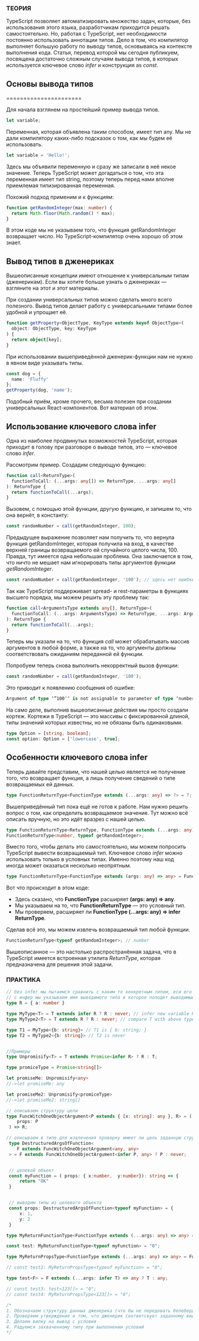 ### ТЕОРИЯ 

TypeScript позволяет автоматизировать множество задач, которые, без использования этого языка, разработчикам приходится решать самостоятельно. Но, работая с TypeScript, нет необходимости постоянно использовать аннотации типов. Дело в том, что компилятор выполняет большую работу по выводу типов, основываясь на контексте выполнения кода. Статья, перевод которой мы сегодня публикуем, посвящена достаточно сложным случаям вывода типов, в которых используется ключевое слово *infer* и конструкция as *const*.

## Основы вывода типов
======================

Для начала взглянем на простейший пример вывода типов.

```TypeScript
let variable;
```

Переменная, которая объявлена таким способом, имеет тип any. Мы не дали компилятору каких-либо подсказок о том, как мы будем её использовать.

```TypeScript
let variable = 'Hello!';
```

Здесь мы объявили переменную и сразу же записали в неё некое значение. Теперь TypeScript может догадаться о том, что эта переменная имеет тип string, поэтому теперь перед нами вполне приемлемая типизированная переменная.

Похожий подход применим и к функциям:

```TypeScript
function getRandomInteger(max: number) {
  return Math.floor(Math.random() * max);
}
```

В этом коде мы не указываем того, что функция getRandomInteger возвращает число. Но TypeScript-компилятор очень хорошо об этом знает.

## Вывод типов в дженериках

Вышеописанные концепции имеют отношение к универсальным типам (дженерикам). Если вы хотите больше узнать о дженериках — взгляните на этот и этот материалы.

При создании универсальных типов можно сделать много всего полезного. Вывод типов делает работу с универсальными типами более удобной и упрощает её.

```TypeScript
function getProperty<ObjectType, KeyType extends keyof ObjectType>(
  object: ObjectType, key: KeyType
) {
  return object[key];
}
```

При использовании вышеприведённой дженерик-функции нам не нужно в явном виде указывать типы.

```TypeScript
const dog = {
  name: 'Fluffy'
};
getProperty(dog, 'name');
```

Подобный приём, кроме прочего, весьма полезен при создании универсальных React-компонентов. Вот материал об этом.

## Использование ключевого слова infer

Одна из наиболее продвинутых возможностей TypeScript, которая приходит в голову при разговоре о выводе типов, это — ключевое слово *infer*.

Рассмотрим пример. Создадим следующую функцию:

```TypeScript
function call<ReturnType>(
  functionToCall: (...args: any[]) => ReturnType, ...args: any[]
): ReturnType {
  return functionToCall(...args);
}
```

Вызовем, с помощью этой функции, другую функцию, и запишем то, что она вернёт, в константу:

```TypeScript
const randomNumber = call(getRandomInteger, 100);
```

Предыдущее выражение позволяет нам получить то, что вернула функция getRandomInteger, которая получила на вход, в качестве верхней границы возвращаемого ей случайного целого числа, 100. Правда, тут имеется одна небольшая проблема. Она заключается в том, что ничто не мешает нам игнорировать типы аргументов функции *getRandomInteger*.

```TypeScript
const randomNumber = call(getRandomInteger, '100'); // здесь нет ошибки
```

Так как TypeScript поддерживает spread- и rest-параметры в функциях высшего порядка, мы можем решить эту проблему так:

```TypeScript
function call<ArgumentsType extends any[], ReturnType>(
  functionToCall: (...args: ArgumentsType) => ReturnType, ...args: ArgumentsType
): ReturnType {
  return functionToCall(...args);
}
```

Теперь мы указали на то, что функция *call* может обрабатывать массив аргументов в любой форме, а также на то, что аргументы должны соответствовать ожиданиям переданной ей функции.

Попробуем теперь снова выполнить некорректный вызов функции:

```TypeScript
const randomNumber = call(getRandomInteger, '100');
```

Это приводит к появлению сообщения об ошибке:

```TypeScript
Argument of type ‘”100″‘ is not assignable to parameter of type ‘number’.
```

На само деле, выполнив вышеописанные действия мы просто создали кортеж. Кортежи в TypeScript — это массивы с фиксированной длиной, типы значений которых известны, но не обязаны быть одинаковыми.

```TypeScript
type Option = [string, boolean];
const option: Option = ['lowercase', true];
```

## Особенности ключевого слова infer

Теперь давайте представим, что нашей целью является не получение того, что возвращает функция, а лишь получение сведений о типе возвращаемых ей данных.

```TypeScript
type FunctionReturnType<FunctionType extends (...args: any) => ?> = ?;
```

Вышеприведённый тип пока ещё не готов к работе. Нам нужно решить вопрос о том, как определить возвращаемое значение. Тут можно всё описать вручную, но это идёт вразрез с нашей целью.

```TypeScript
type FunctionReturnType<ReturnType, FunctionType extends (...args: any) => ReturnType> = ReturnType;
FunctionReturnType<number, typeof getRandomInteger>;
```

Вместо того, чтобы делать это самостоятельно, мы можем попросить TypeScript вывести возвращаемый тип. Ключевое слово *infer* можно использовать только в условных типах. Именно поэтому наш код иногда может оказаться несколько неопрятным.

```TypeScript
type FunctionReturnType<FunctionType extends (args: any) => any> = FunctionType extends (...args: any) => infer ReturnType ? ReturnType : any;
```

Вот что происходит в этом коде:

- Здесь сказано, что **FunctionType** расширяет **(args: any) => any**.
- Мы указываем на то, что **FunctionReturnType** — это условный тип.
- Мы проверяем, расширяет ли **FunctionType (...args: any) => infer ReturnType**.

Сделав всё это, мы можем извлечь возвращаемый тип любой функции.

```TypeScript
FunctionReturnType<typeof getRandomInteger>; // number
```

Вышеописанное — это настолько распространённая задача, что в TypeScript имеется встроенная утилита *ReturnType*, которая предназначена для решения этой задачи.

### ПРАКТИКА

```TypeScript
// без infer мы пытаемся сравнить с каким то конкретным типом, еси его нет, будет ошибка
// с инфер мы указываем имя выводимого типа в которое поподет выводимый тип, если условие отработает
type R = { a: number }

type MyType<T> = T extends infer R ? R : never; // infer new variable R from T
type MyType2<T> = T extends R ? R : never; // compare T with above type R

type T1 = MyType<{b: string}> // T1 is { b: string; }
type T2 = MyType2<{b: string}> // T2 is never


//Примеры
type Unpromisify<T> = T extends Promise<infer R> ? R : T;

type promiceType = Promise<string[]>

let promiseMe: Unpromisify<any>
//->let promiseMe: any

let promiseMe2: Unpromisify<promiceType>
//->let promiseMe2: string[]

// описываем структуру цели
type FuncWitchOneObjectArgument<P extends { [x: string]: any }, R> = (
    props: P
 ) => R;

// описываем в типе для извлечения проверку имеет ли цель заданную структуру 
 type DestructuredArgsOfFunction<
    F extends FuncWitchOneObjectArgument<any, any>
 > = F extends FuncWitchOneObjectArgument<infer P, any> ? P : never;


 // целевой объект
 const myFunction = ( props: { x:number,  y:number}): string => {
     return "OK"
 }


 // выводим типы из целевого объекта
 const props: DestructuredArgsOfFunction<typeof myFunction> = {
     x: 1,
     y: 2
 }

type MyReturnFunctionType<FunctionType extends (...args: any) => any> = FunctionType extends (...args: any) => infer ReturnType ? ReturnType : any;

const test: MyReturnFunctionType<typeof myFunction> = "0";

type MyReturnPropsType<FunctionType extends (...args: any) => any> = FunctionType extends (...args: infer PropsType) => any ? PropsType : never;

// const test2: MyReturnPropsType<typeof myFunction> = "0";

type test<F> = F extends (...args: infer T) => any ? T : any;

// const test3: test<123[]> = "0";
// const test4: MyReturnPropsType<123[]> = "0";

/*
1. Обозначаем структуру данных дженерика (что бы не передовать белеберду которая всегда будет возвращать всякий шлак)
2. Проверяем утверждение о том, что дженерик соответсвует заданному виду, обозначая выводимы тип словом infer.
3. Делаем вилку на вывод с условия
4. Радуемся захваченному типу при выполнении условий
*/
```